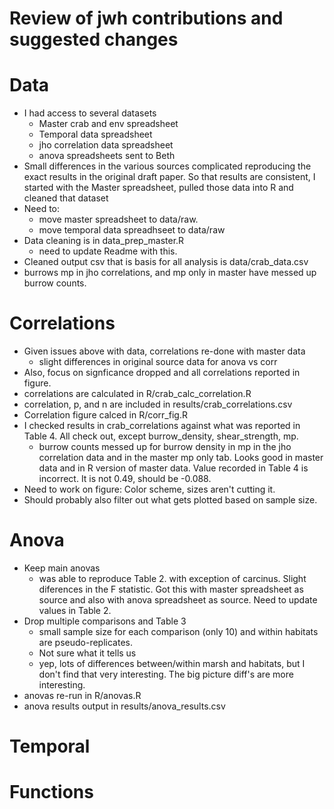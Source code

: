 # Review of jwh contributions and suggested changes

# Data
- I had access to several datasets
  - Master crab and env spreadsheet
  - Temporal data spreadsheet
  - jho correlation data spreadsheet
  - anova spreadsheets sent to Beth
- Small differences in the various sources complicated reproducing the exact
results in the original draft paper.  So that results are consistent, I started 
with the Master spreadsheet, pulled those data into R and cleaned that dataset
- Need to:
  - move master spreadsheet to data/raw.  
  - move temporal data spreadhseet to data/raw
- Data cleaning is in data_prep_master.R
  - need to update Readme with this.
- Cleaned output csv that is basis for all analysis is data/crab_data.csv
- burrows mp in jho correlations, and mp only in master have messed up burrow 
counts.  

# Correlations
- Given issues above with data, correlations re-done with master data
  - slight differences in original source data for anova vs corr
- Also, focus on signficance dropped and all correlations reported in figure.
- correlations are calculated in R/crab_calc_correlation.R
- correlation, p, and n are included in results/crab_correlations.csv
- Correlation figure calced in R/corr_fig.R
- I checked results in crab_correlations against what was reported in Table 4. 
All check out, except burrow_density, shear_strength, mp. 
  - burrow counts messed up for burrow density in mp in the jho correlation data 
  and in the master mp only tab.  Looks good in master data and in R version of 
  master data.  Value recorded in Table 4 is incorrect.  It is not 0.49, should 
  be -0.088.
- Need to work on figure:  Color scheme, sizes aren't cutting it.
- Should probably also filter out what gets plotted based on sample size.  

# Anova

- Keep main anovas
  - was able to reproduce Table 2. with exception of carcinus.  Slight diferences
  in the F statistic.  Got this with master spreadsheet as source and also with 
  anova spreadsheet as source.  Need to update values in Table 2.
- Drop multiple comparisons and Table 3
  - small sample size for each comparison (only 10) and within habitats are 
  pseudo-replicates.
  - Not sure what it tells us
  - yep, lots of differences between/within marsh and habitats, but I don't find that
  very interesting.  The big picture diff's are more interesting.
- anovas re-run in R/anovas.R
- anova results output in results/anova_results.csv

# Temporal

# Functions